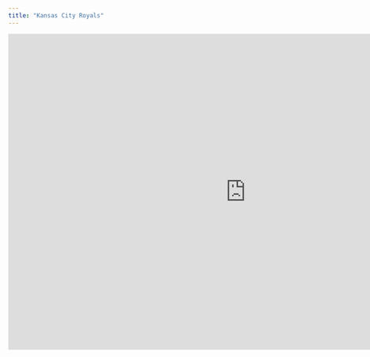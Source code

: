 ```yaml
---
title: "Kansas City Royals"
---
```


<iframe id="igraph" scrolling="no" style="border:none;" seamless="seamless" src="https://fancygama.github.io/ss_plots/KCR.html" height="640" width="960"></iframe>